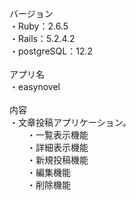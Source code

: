 バージョン<br>
・Ruby：2.6.5<br>
・Rails：5.2.4.2<br>
・postgreSQL：12.2<br>
<br>
アプリ名<br>
・easynovel<br>
<br>
内容<br>
・文章投稿アプリケーション。<br>
　　・一覧表示機能<br>
　　・詳細表示機能<br>
　　・新規投稿機能<br>
　　・編集機能<br>
　　・削除機能<br>
  
